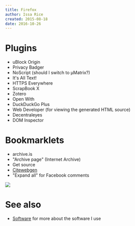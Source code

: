 ```yaml
---
title: Firefox
author: Issa Rice
created: 2015-08-18
date: 2016-10-26
---
```


# Plugins

- uBlock Origin
- Privacy Badger
- NoScript (should I switch to μMatrix?)
- It's All Text!
- HTTPS Everywhere
- ScrapBook X
- Zotero
- Open With
- DuckDuckGo Plus
- Web Developer (for viewing the generated HTML source)
- Decentraleyes
- DOM Inspector

# Bookmarklets

- archive.is
- "Archive page" (Internet Archive)
- Get source
- [Citewebgen](https://github.com/riceissa/citewebgen/)
- "Expand all" for Facebook comments

![](archive-buttons.png)

# See also

* [Software]() for more about the software I use
